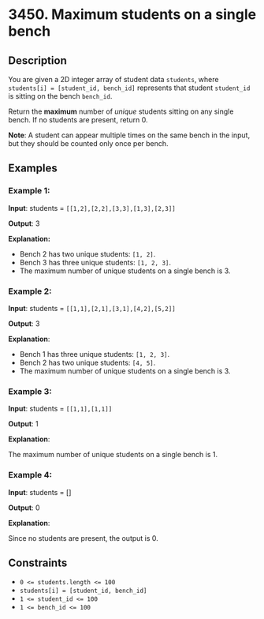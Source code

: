 # 3450. Maximum students on a single bench

## Description

You are given a 2D integer array of student data `students`, where
`students[i] = [student_id, bench_id]` represents that student `student_id` is sitting
on the bench `bench_id`.

Return the __maximum__ number of _unique_ students sitting on any single bench. If no
students are present, return 0.

__Note__: A student can appear multiple times on the same bench in the input, but they
should be counted only once per bench.

## Examples

### Example 1:

__Input__: students = `[[1,2],[2,2],[3,3],[1,3],[2,3]]`

__Output__: 3

__Explanation:__

- Bench 2 has two unique students: `[1, 2]`.
- Bench 3 has three unique students: `[1, 2, 3]`.
- The maximum number of unique students on a single bench is 3.

### Example 2:

__Input__: students = `[[1,1],[2,1],[3,1],[4,2],[5,2]]`

__Output__: 3

__Explanation__:

- Bench 1 has three unique students: `[1, 2, 3]`.
- Bench 2 has two unique students: `[4, 5]`.
- The maximum number of unique students on a single bench is 3.

### Example 3:

__Input__: students = `[[1,1],[1,1]]`

__Output__: 1

__Explanation__:

The maximum number of unique students on a single bench is 1.

### Example 4:

__Input__: students = []

__Output__: 0

__Explanation__:

Since no students are present, the output is 0.

## Constraints

- `0 <= students.length <= 100`
- `students[i] = [student_id, bench_id]`
- `1 <= student_id <= 100`
- `1 <= bench_id <= 100`
